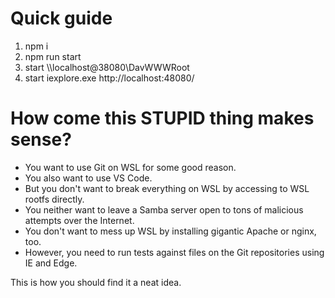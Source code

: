 # Quick guide
1. npm i
2. npm run start
3. start \\\\localhost@38080\DavWWWRoot
4. start iexplore.exe http://localhost:48080/

# How come this STUPID thing makes sense?
* You want to use Git on WSL for some good reason.
* You also want to use VS Code.
* But you don't want to break everything on WSL by accessing to WSL rootfs directly.
* You neither want to leave a Samba server open to tons of malicious attempts over the Internet.
* You don't want to mess up WSL by installing gigantic Apache or nginx, too.
* However, you need to run tests against files on the Git repositories using IE and Edge.

This is how you should find it a neat idea.